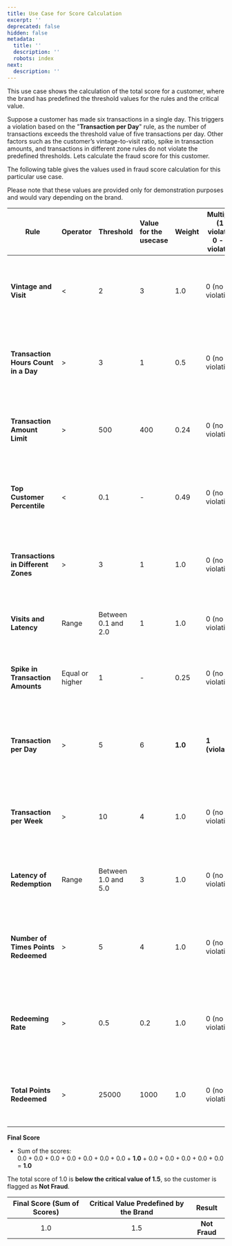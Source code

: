 ```yaml
---
title: Use Case for Score Calculation
excerpt: ''
deprecated: false
hidden: false
metadata:
  title: ''
  description: ''
  robots: index
next:
  description: ''
---
```

This use case shows the calculation of the total score for a customer, where the brand has predefined the threshold values for the rules and the critical value.

Suppose a customer has made six transactions in a single day. This triggers a violation based on the "**Transaction per Day**" rule, as the number of transactions exceeds the threshold value of five transactions per day. Other factors such as the customer’s vintage-to-visit ratio, spike in transaction amounts, and transactions in different zone rules do not violate the predefined thresholds. Lets calculate the fraud score for this customer.

The following table gives the values used in fraud score calculation for this particular use case.

Please note that these values are provided only for demonstration purposes and would vary depending on the brand.

| Rule                                 | Operator        | Threshold           | Value for the usecase | Weight  | Multiplier (1 - violation, 0 - no violation) | Score (Weight × Multiplier) | Reason for Multiplier                                                                     |
| ------------------------------------ | :-------------- | ------------------- | :-------------------- | ------- | -------------------------------------------- | --------------------------- | ----------------------------------------------------------------------------------------- |
| **Vintage and Visit**                | \<              | 2                   | 3                     | 1.0     | 0 (no violation)                             | 1.0 × 0 = 0.0               | No violation as the customer's vintage-to-visit ratio was above the threshold.            |
| **Transaction Hours Count in a Day** | >               | 3                   | 1                     | 0.5     | 0 (no violation)                             | 0.5 × 0 = 0.0               | No violation as the number of distinct transaction hours was below the threshold.         |
| **Transaction Amount Limit**         | >               | 500                 | 400                   | 0.24    | 0 (no violation)                             | 0.24 × 0 = 0.0              | No violation as the transaction amount did not exceed the threshold.                      |
| **Top Customer Percentile**          | \<              | 0.1                 | -                     | 0.49    | 0 (no violation)                             | 0.49 × 0 = 0.0              | No violation as the customer is not in the top percentile for lifetime purchases.         |
| **Transactions in Different Zones**  | >               | 3                   | 1                     | 1.0     | 0 (no violation)                             | 1.0 × 0 = 0.0               | No violation as all transactions occurred in the same zone on the same day.               |
| **Visits and Latency**               | Range           | Between 0.1 and 2.0 | 1                     | 1.0     | 0 (no violation)                             | 1.0 × 0 = 0.0               | No violation as the latency was within the threshold range.                               |
| **Spike in Transaction Amounts**     | Equal or higher | 1                   | -                     | 0.25    | 0 (no violation)                             | 0.25 × 0 = 0.0              | No violation, as there was no spike in transaction amounts.                               |
| **Transaction per Day**              | >               | 5                   | 6                     | **1.0** | **1 (violation)**                            | **1.0 × 1 = 1.0**           | **Violation, as the daily transaction count (6 in this case) exceeds the threshold (5).** |
| **Transaction per Week**             | >               | 10                  | 4                     | 1.0     | 0 (no violation)                             | 1.0 × 0 = 0.0               | No violation as the weekly transaction count was below the threshold.                     |
| **Latency of Redemption**            | Range           | Between 1.0 and 5.0 | 3                     | 1.0     | 0 (no violation)                             | 1.0 × 0 = 0.0               | No violation as the redemption latency was within the threshold range.                    |
| **Number of Times Points Redeemed**  | >               | 5                   | 4                     | 1.0     | 0 (no violation)                             | 1.0 × 0 = 0.0               | No violation as the number of point redemptions was below the threshold.                  |
| **Redeeming Rate**                   | >               | 0.5                 | 0.2                   | 1.0     | 0 (no violation)                             | 1.0 × 0 = 0.0               | No violation as the ratio of redeemed visit days to awarded days was below the threshold. |
| **Total Points Redeemed**            | >               | 25000               | 1000                  | 1.0     | 0 (no violation)                             | 1.0 × 0 = 0.0               | No violation as the total points redeemed were below the threshold.                       |

**Final Score**

* Sum of the scores:\
  0.0 + 0.0 + 0.0 + 0.0 + 0.0 + 0.0 + 0.0 + **1.0** + 0.0 + 0.0 + 0.0 + 0.0 + 0.0 = **1.0**

The total score of 1.0 is **below the critical value of 1.5**, so the customer is flagged as **Not Fraud**. 

| Final Score (Sum of Scores) | Critical Value Predefined by the Brand |     Result    |
| :-------------------------: | :------------------------------------: | :-----------: |
|             1.0             |                   1.5                  | **Not Fraud** |
